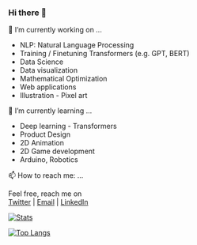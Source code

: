 ### Hi there 👋

<!---
**hamzawhite/hamzawhite** is a ✨ _special_ ✨ repository because its `README.md` (this file) appears on your GitHub profile.  
Here are some ideas to get you started:
--->

🔭 I’m currently working on ...  
* NLP: Natural Language Processing
* Training / Finetuning Transformers (e.g. GPT, BERT)
* Data Science
* Data visualization
* Mathematical Optimization
* Web applications
* Illustration - Pixel art
  
🌱 I’m currently learning ...  
* Deep learning - Transformers
* Product Design
* 2D Animation
* 2D Game development
* Arduino, Robotics
  
📫 How to reach me: ...  
  
Feel free, reach me on  
[Twitter](https://twitter.com/hamzaonde) | [Email](mailto:hamza.imloul@outlook.com) | [LinkedIn](https://www.linkedin.com/in/hamza-imloul/)

[![Stats](https://github-readme-stats.vercel.app/api?username=himloul&show_icons=true&theme=tokyonight&count_private=true)](https://github.com/anuraghazra/github-readme-stats)

[![Top Langs](https://github-readme-stats.vercel.app/api/top-langs/?username=himloul&layout=compact&theme=tokyonight)](https://github.com/anuraghazra/github-readme-stats) 

<!---
- 😄 Pronouns: ...
- ⚡ Fun fact: ...
- 👯 I’m looking to collaborate on ...
- 🤔 I’m looking for help with ...
- 💬 Ask me about ...
--->
